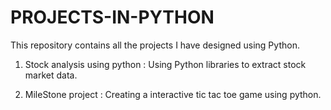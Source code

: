 # PROJECTS-IN-PYTHON
This repository contains all the projects I have designed using Python. 

1) Stock analysis using python : Using Python libraries to extract stock market data. 

2) MileStone project : Creating a interactive tic tac toe game using python.
